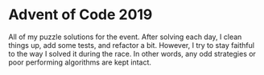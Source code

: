 # Advent of Code 2019

All of my puzzle solutions for the event. After solving each day, I clean things up, add some tests, and refactor a bit. However, I try to stay faithful to the way I solved it during the race. In other words, any odd strategies or poor performing algorithms are kept intact.
